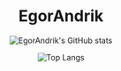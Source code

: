 <h1 align="center">EgorAndrik</h1>

<div align="center">
  
  ![EgorAndrik's GitHub stats](https://github-readme-stats.vercel.app/api?username=EgorAndrik&theme=transparent&show_icons=true)
  
</div>

<div align="center">
  
  ![Top Langs](https://github-readme-stats-git-masterrstaa-rickstaa.vercel.app/api/top-langs/?username=EgorAndrik&theme=transparent&show_icons=true)
  
</div>
